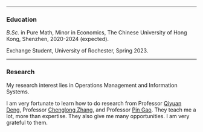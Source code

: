 * * *
### Education
_B.Sc._ in Pure Math, Minor in Economics, The Chinese University of Hong Kong, Shenzhen, 2020-2024 (expected).

Exchange Student, University of Rochester, Spring 2023.

* * *
### Research
My research interest lies in Operations Management and Information Systems.

I am very fortunate to learn how to do research from Professor [Qiyuan Deng](https://myweb.cuhk.edu.cn/dengqiyuan), Professor [Chenglong Zhang](https://myweb.cuhk.edu.cn/zhangchenglong), and Professor [Pin Gao](https://myweb.cuhk.edu.cn/gaopin). They teach me a lot, more than expertise. They also give me many opportunities. I am very grateful to them.
